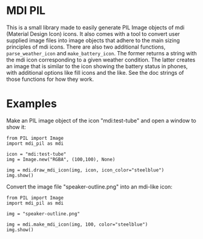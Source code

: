 # MDI PIL

This is a small library made to easily generate PIL Image objects of mdi
(Material Design Icon) icons. It also comes with a tool to convert user supplied image files into image objects that adhere to the main sizing principles of mdi icons.
There are also two additional functions, `parse_weather_icon` and `make_battery_icon`. The former returns a string with the mdi icon corresponding to a given weather condition. The latter creates an image that is similar to the icon showing the battery status in phones, with additional options like fill icons and the like. See the doc strings of those functions for how they work.


# Examples

Make an PIL image object of the icon "mdi:test-tube" and open a window to show it:

```
from PIL import Image
import mdi_pil as mdi

icon = "mdi:test-tube"
img = Image.new("RGBA", (100,100), None)

img = mdi.draw_mdi_icon(img, icon, icon_color="steelblue")
img.show()
```

Convert the image file "speaker-outline.png" into an mdi-like icon:

```
from PIL import Image
import mdi_pil as mdi

img = "speaker-outline.png"

img = mdi.make_mdi_icon(img, 100, color="steelblue")
img.show()
```